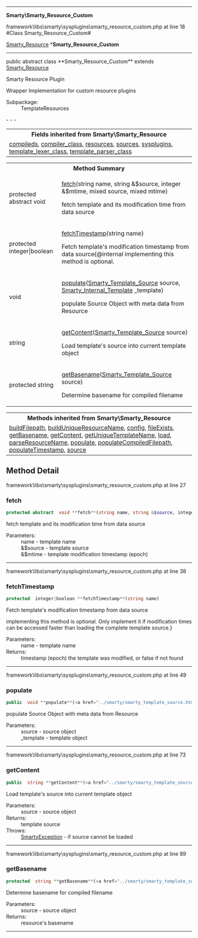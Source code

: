 - - -

**Smarty\Smarty_Resource_Custom**
<div class="location">framework\libs\smarty\sysplugins\smarty_resource_custom.php at line 18</div>
#Class Smarty_Resource_Custom#

<a href="https://github.com/JeyDotC/Hirudo-docs/blob/master/smarty/smarty_resource.html">Smarty_Resource</a>
    ***Smarty_Resource_Custom**


- - -

<p class="signature">public abstract  class **Smarty_Resource_Custom**
extends <a href="https://github.com/JeyDotC/Hirudo-docs/blob/master/smarty/smarty_resource.html">Smarty_Resource</a>

</p>

<div class="comment" id="overview_description"><p>Smarty Resource Plugin</p><p>Wrapper Implementation for custom resource plugins</p></div>

<dl>
<dt>Subpackage:</dt>
<dd>TemplateResources</dd>
</dl>
- - -

<table class="inherit">
<tr><th colspan="2">Fields inherited from Smarty\Smarty_Resource</th></tr>
<tr><td><a href="https://github.com/JeyDotC/Hirudo-docs/blob/master/smarty/smarty_resource.html#compileds">compileds</a>, <a href="https://github.com/JeyDotC/Hirudo-docs/blob/master/smarty/smarty_resource.html#compiler_class">compiler_class</a>, <a href="https://github.com/JeyDotC/Hirudo-docs/blob/master/smarty/smarty_resource.html#resources">resources</a>, <a href="https://github.com/JeyDotC/Hirudo-docs/blob/master/smarty/smarty_resource.html#sources">sources</a>, <a href="https://github.com/JeyDotC/Hirudo-docs/blob/master/smarty/smarty_resource.html#sysplugins">sysplugins</a>, <a href="https://github.com/JeyDotC/Hirudo-docs/blob/master/smarty/smarty_resource.html#template_lexer_class">template_lexer_class</a>, <a href="https://github.com/JeyDotC/Hirudo-docs/blob/master/smarty/smarty_resource.html#template_parser_class">template_parser_class</a></td></tr></table>

<table id="summary_method">
<tr><th colspan="2">Method Summary</th></tr>
<tr>
<td class="type">protected abstract  void</td>
<td class="description"><p class="name"><a href="#fetch">fetch</a>(string name, string &$source, integer &$mtime, mixed source, mixed mtime)</p><p class="description">fetch template and its modification time from data source</p></td>
</tr>
<tr>
<td class="type">protected  integer|boolean</td>
<td class="description"><p class="name"><a href="#fetchTimestamp">fetchTimestamp</a>(string name)</p><p class="description">Fetch template's modification timestamp from data source{@internal implementing this method is optional.
</p></td>
</tr>
<tr>
<td class="type"> void</td>
<td class="description"><p class="name"><a href="#populate">populate</a>(<a href="../smarty/smarty_template_source.html">Smarty_Template_Source</a> source, <a href="../smarty/smarty_internal_template.html">Smarty_Internal_Template</a> _template)</p><p class="description">populate Source Object with meta data from Resource</p></td>
</tr>
<tr>
<td class="type"> string</td>
<td class="description"><p class="name"><a href="#getContent">getContent</a>(<a href="../smarty/smarty_template_source.html">Smarty_Template_Source</a> source)</p><p class="description">Load template's source into current template object</p></td>
</tr>
<tr>
<td class="type">protected  string</td>
<td class="description"><p class="name"><a href="#getBasename">getBasename</a>(<a href="../smarty/smarty_template_source.html">Smarty_Template_Source</a> source)</p><p class="description">Determine basename for compiled filename</p></td>
</tr>
</table>

<table class="inherit">
<tr><th colspan="2">Methods inherited from Smarty\Smarty_Resource</th></tr>
<tr><td><a href="https://github.com/JeyDotC/Hirudo-docs/blob/master/smarty/smarty_resource.html#buildFilepath()">buildFilepath</a>, <a href="https://github.com/JeyDotC/Hirudo-docs/blob/master/smarty/smarty_resource.html#buildUniqueResourceName()">buildUniqueResourceName</a>, <a href="https://github.com/JeyDotC/Hirudo-docs/blob/master/smarty/smarty_resource.html#config()">config</a>, <a href="https://github.com/JeyDotC/Hirudo-docs/blob/master/smarty/smarty_resource.html#fileExists()">fileExists</a>, <a href="https://github.com/JeyDotC/Hirudo-docs/blob/master/smarty/smarty_resource.html#getBasename()">getBasename</a>, <a href="https://github.com/JeyDotC/Hirudo-docs/blob/master/smarty/smarty_resource.html#getContent()">getContent</a>, <a href="https://github.com/JeyDotC/Hirudo-docs/blob/master/smarty/smarty_resource.html#getUniqueTemplateName()">getUniqueTemplateName</a>, <a href="https://github.com/JeyDotC/Hirudo-docs/blob/master/smarty/smarty_resource.html#load()">load</a>, <a href="https://github.com/JeyDotC/Hirudo-docs/blob/master/smarty/smarty_resource.html#parseResourceName()">parseResourceName</a>, <a href="https://github.com/JeyDotC/Hirudo-docs/blob/master/smarty/smarty_resource.html#populate()">populate</a>, <a href="https://github.com/JeyDotC/Hirudo-docs/blob/master/smarty/smarty_resource.html#populateCompiledFilepath()">populateCompiledFilepath</a>, <a href="https://github.com/JeyDotC/Hirudo-docs/blob/master/smarty/smarty_resource.html#populateTimestamp()">populateTimestamp</a>, <a href="https://github.com/JeyDotC/Hirudo-docs/blob/master/smarty/smarty_resource.html#source()">source</a></td></tr></table>

<h2 id="detail_method">Method Detail</h2>
<div class="location">framework\libs\smarty\sysplugins\smarty_resource_custom.php at line 27</div>
<h3 id="fetch()">fetch</h3>

```php
protected abstract  void **fetch**(string name, string &$source, integer &$mtime, mixed source, mixed mtime)
```
<div class="details">
<p>fetch template and its modification time from data source</p><dl>
<dt>Parameters:</dt>
<dd>name - template name</dd>
<dd>&$source - template source</dd>
<dd>&$mtime - template modification timestamp (epoch)</dd>
</dl>
</div>

- - -

<div class="location">framework\libs\smarty\sysplugins\smarty_resource_custom.php at line 38</div>
<h3 id="fetchTimestamp()">fetchTimestamp</h3>

```php
protected  integer|boolean **fetchTimestamp**(string name)
```
<div class="details">
<p>Fetch template's modification timestamp from data source</p><p>implementing this method is optional.
Only implement it if modification times can be accessed faster than loading the complete template source.}</p><dl>
<dt>Parameters:</dt>
<dd>name - template name</dd>
<dt>Returns:</dt>
<dd>timestamp (epoch) the template was modified, or false if not found</dd>
</dl>
</div>

- - -

<div class="location">framework\libs\smarty\sysplugins\smarty_resource_custom.php at line 49</div>
<h3 id="populate()">populate</h3>

```php
public  void **populate**(<a href="../smarty/smarty_template_source.html">Smarty_Template_Source</a> source, <a href="../smarty/smarty_internal_template.html">Smarty_Internal_Template</a> _template)
```
<div class="details">
<p>populate Source Object with meta data from Resource</p><dl>
<dt>Parameters:</dt>
<dd>source - source object</dd>
<dd>_template - template object</dd>
</dl>
</div>

- - -

<div class="location">framework\libs\smarty\sysplugins\smarty_resource_custom.php at line 73</div>
<h3 id="getContent()">getContent</h3>

```php
public  string **getContent**(<a href="../smarty/smarty_template_source.html">Smarty_Template_Source</a> source)
```
<div class="details">
<p>Load template's source into current template object</p><dl>
<dt>Parameters:</dt>
<dd>source - source object</dd>
<dt>Returns:</dt>
<dd>template source</dd>
<dt>Throws:</dt>
<dd><a href="../smarty/smartyexception.html">SmartyException</a> - if source cannot be loaded</dd>
</dl>
</div>

- - -

<div class="location">framework\libs\smarty\sysplugins\smarty_resource_custom.php at line 89</div>
<h3 id="getBasename()">getBasename</h3>

```php
protected  string **getBasename**(<a href="../smarty/smarty_template_source.html">Smarty_Template_Source</a> source)
```
<div class="details">
<p>Determine basename for compiled filename</p><dl>
<dt>Parameters:</dt>
<dd>source - source object</dd>
<dt>Returns:</dt>
<dd>resource's basename</dd>
</dl>
</div>

- - -

